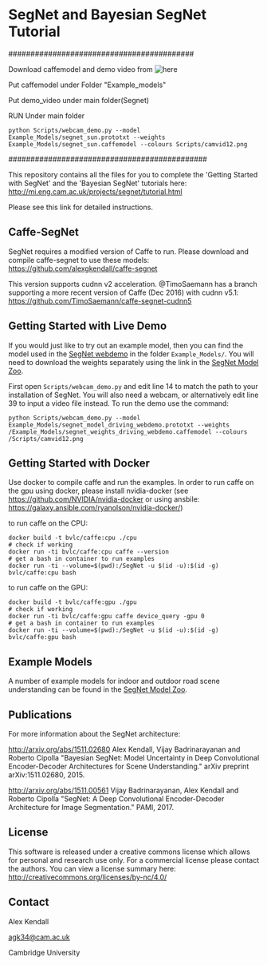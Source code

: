 # SegNet and Bayesian SegNet Tutorial


##########################################


Download caffemodel and demo video from ![here](https://drive.google.com/open?id=1ZxdFdMUeoUwS_9_Pa2a7gSJm4Ajtt-af)

Put caffemodel under Folder "Example_models"

Put demo_video under main folder(Segnet)


RUN
Under main folder

```python Scripts/webcam_demo.py --model Example_Models/segnet_sun.prototxt --weights Example_Models/segnet_sun.caffemodel --colours Scripts/camvid12.png```

#############################################











This repository contains all the files for you to complete the 'Getting Started with SegNet' and the 'Bayesian SegNet' tutorials here:
http://mi.eng.cam.ac.uk/projects/segnet/tutorial.html

Please see this link for detailed instructions.

## Caffe-SegNet

SegNet requires a modified version of Caffe to run. Please download and compile caffe-segnet to use these models:
https://github.com/alexgkendall/caffe-segnet

This version supports cudnn v2 acceleration. @TimoSaemann has a branch supporting a more recent version of Caffe (Dec 2016) with cudnn v5.1:
https://github.com/TimoSaemann/caffe-segnet-cudnn5

## Getting Started with Live Demo

If you would just like to try out an example model, then you can find the model used in the [SegNet webdemo](http://mi.eng.cam.ac.uk/projects/segnet/) in the folder ```Example_Models/```. You will need to download the weights separately using the link in the [SegNet Model Zoo](https://github.com/alexgkendall/SegNet-Tutorial/blob/master/Example_Models/segnet_model_zoo.md).

First open ```Scripts/webcam_demo.py``` and edit line 14 to match the path to your installation of SegNet. You will also need a webcam, or alternatively edit line 39 to input a video file instead. To run the demo use the command:

```python Scripts/webcam_demo.py --model Example_Models/segnet_model_driving_webdemo.prototxt --weights /Example_Models/segnet_weights_driving_webdemo.caffemodel --colours /Scripts/camvid12.png```

## Getting Started with Docker

Use docker to compile caffe and run the examples. In order to run caffe on the gpu using docker, please install nvidia-docker (see https://github.com/NVIDIA/nvidia-docker or using ansbile: https://galaxy.ansible.com/ryanolson/nvidia-docker/)

to run caffe on the CPU:
```
docker build -t bvlc/caffe:cpu ./cpu 
# check if working
docker run -ti bvlc/caffe:cpu caffe --version
# get a bash in container to run examples
docker run -ti --volume=$(pwd):/SegNet -u $(id -u):$(id -g) bvlc/caffe:cpu bash
```

to run caffe on the GPU:
```
docker build -t bvlc/caffe:gpu ./gpu
# check if working
docker run -ti bvlc/caffe:gpu caffe device_query -gpu 0
# get a bash in container to run examples
docker run -ti --volume=$(pwd):/SegNet -u $(id -u):$(id -g) bvlc/caffe:gpu bash
```

## Example Models

A number of example models for indoor and outdoor road scene understanding can be found in the [SegNet Model Zoo](https://github.com/alexgkendall/SegNet-Tutorial/blob/master/Example_Models/segnet_model_zoo.md).

## Publications

For more information about the SegNet architecture:

http://arxiv.org/abs/1511.02680
Alex Kendall, Vijay Badrinarayanan and Roberto Cipolla "Bayesian SegNet: Model Uncertainty in Deep Convolutional Encoder-Decoder Architectures for Scene Understanding." arXiv preprint arXiv:1511.02680, 2015.

http://arxiv.org/abs/1511.00561
Vijay Badrinarayanan, Alex Kendall and Roberto Cipolla "SegNet: A Deep Convolutional Encoder-Decoder Architecture for Image Segmentation." PAMI, 2017. 

## License

This software is released under a creative commons license which allows for personal and research use only. For a commercial license please contact the authors. You can view a license summary here:
http://creativecommons.org/licenses/by-nc/4.0/


## Contact

Alex Kendall

agk34@cam.ac.uk

Cambridge University

